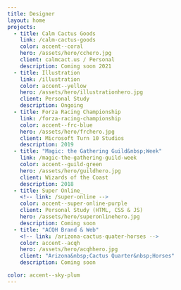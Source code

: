 ```yaml
---
title: Designer
layout: home
projects:
  - title: Calm Cactus Goods
    link: /calm-cactus-goods
    color: accent--coral
    hero: /assets/hero/cchero.jpg
    client: calmcact.us / Personal
    description: Coming soon 2021
  - title: Illustration
    link: /illustration
    color: accent--yellow
    hero: /assets/hero/illustrationhero.jpg
    client: Personal Study
    description: Ongoing
  - title: Forza Racing Championship
    link: /forza-racing-championship
    color: accent--frc-blue
    hero: /assets/hero/frchero.jpg
    client: Microsoft Turn 10 Studios
    description: 2019
  - title: "Magic: the Gathering Guild&nbsp;Week"
    link: /magic-the-gathering-guild-week
    color: accent--guild-green
    hero: /assets/hero/guildhero.jpg
    client: Wizards of the Coast
    description: 2018
  - title: Super Online_
    <!-- link: /super-online -->
    color: accent--super-online-purple
    client: Personal Study (HTML, CSS & JS)
    hero: /assets/hero/superonlinehero.jpg
    description: Coming soon
  - title: "ACQH Brand & Web"
    <!-- link: /arizona-cactus-quater-horses -->
    color: accent--acqh
    hero: /assets/hero/acqhhero.jpg
    client: "Arizona&nbsp;Cactus Quarter&nbsp;Horses"
    description: Coming soon

color: accent--sky-plum
---
```



